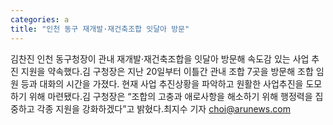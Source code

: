 ```yaml
---
categories: a
title: "인천 동구 재개발·재건축조합 잇달아 방문"
---
```

김찬진 인천 동구청장이 관내 재개발·재건축조합을 잇달아 방문해 속도감 있는 사업 추진 지원을 약속했다.김 구청장은 지난 20일부터 이틀간 관내 조합 7곳을 방문해 조합 임원 등과 대화의 시간을 가졌다. 현재 사업 추진상황을 파악하고 원활한 사업추진을 도모하기 위해 마련됐다.김 구청장은 “조합의 고충과 애로사항을 해소하기 위해 행정력을 집중하고 각종 지원을 강화하겠다”고 밝혔다.최지수 기자 choi@arunews.com